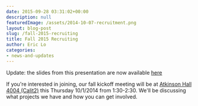 ```yaml
---
date: 2015-09-28 03:31:02+00:00
description: null
featuredImage: /assets/2014-10-07-recruitment.png
layout: blog-post
slug: /fall-2015-recruiting
title: Fall 2015 Recruiting
author: Eric Lo
categories:
- news-and-updates
---
```

Update: the slides from this presentation are now available [here](https://drive.google.com/file/d/0B-WvXiSYr5lUX05xdEwxSl9qbFE/view?usp=sharing)

If you're interested in joining, our fall kickoff meeting will be at [Atkinson Hall 4004 (Calit2)](https://www.google.com/maps/place/32%C2%B052'56.5%22N+117%C2%B014'04.9%22W/@32.882359,-117.234693,17z/data=!3m1!4b1!4m2!3m1!1s0x0:0x0) this Thursday 10/1/2014 from 1:30-2:30. We'll be discussing what projects we have and how you can get involved.
